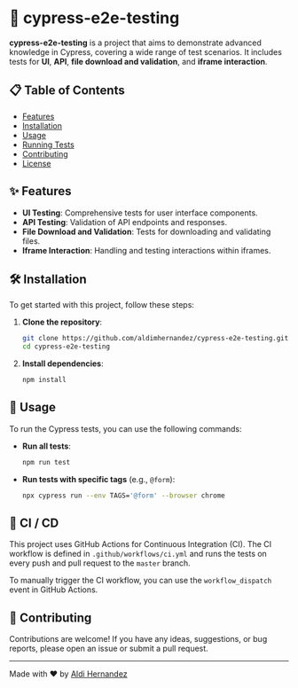 # 🚀 cypress-e2e-testing

**cypress-e2e-testing** is a project that aims to demonstrate advanced knowledge in Cypress, covering a wide range of test scenarios. It includes tests for **UI**, **API**, **file download and validation**, and **iframe interaction**.

## 📋 Table of Contents

- [Features](#features)
- [Installation](#installation)
- [Usage](#usage)
- [Running Tests](#running-tests)
- [Contributing](#contributing)
- [License](#license)

## ✨ Features

- **UI Testing**: Comprehensive tests for user interface components.
- **API Testing**: Validation of API endpoints and responses.
- **File Download and Validation**: Tests for downloading and validating files.
- **Iframe Interaction**: Handling and testing interactions within iframes.

## 🛠️ Installation

To get started with this project, follow these steps:

1. **Clone the repository**:

   ```sh
   git clone https://github.com/aldimhernandez/cypress-e2e-testing.git
   cd cypress-e2e-testing
   ```

2. **Install dependencies**:
   ```sh
   npm install
   ```

## 🚀 Usage

To run the Cypress tests, you can use the following commands:

- **Run all tests**:

  ```sh
  npm run test
  ```

- **Run tests with specific tags** (e.g., `@form`):
  ```sh
  npx cypress run --env TAGS='@form' --browser chrome
  ```

## 🧪 CI / CD

This project uses GitHub Actions for Continuous Integration (CI). The CI workflow is defined in `.github/workflows/ci.yml` and runs the tests on every push and pull request to the `master` branch.

To manually trigger the CI workflow, you can use the `workflow_dispatch` event in GitHub Actions.

## 🤝 Contributing

Contributions are welcome! If you have any ideas, suggestions, or bug reports, please open an issue or submit a pull request.

---

Made with ❤️ by [Aldi Hernandez](https://github.com/aldimhernandez)
